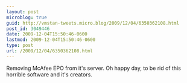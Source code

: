 ```yaml
---
layout: post
microblog: true
guid: http://vmstan-tweets.micro.blog/2009/12/04/6350362108.html
post_id: 3049446
date: 2009-12-04T15:50:46-0600
lastmod: 2009-12-04T15:50:46-0600
type: post
url: /2009/12/04/6350362108.html
---
```

Removing McAfee EPO from it's server. Oh happy day, to be rid of this horrible software and it's creators.
